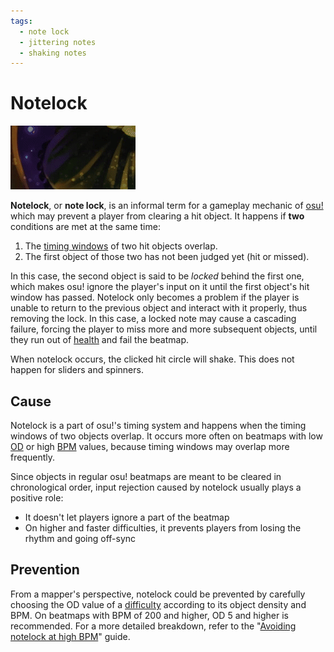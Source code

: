```yaml
---
tags:
  - note lock
  - jittering notes
  - shaking notes
---
```


# Notelock

![](img/notelock.gif "An example of notelock: the second note is inaccessible")

**Notelock**, or **note lock**, is an informal term for a gameplay mechanic of [osu!](/wiki/Game_mode/osu!) which may prevent a player from clearing a hit object. It happens if **two** conditions are met at the same time:

1. The [timing windows](/wiki/Beatmapping/Overall_difficulty#timing) of two hit objects overlap.
2. The first object of those two has not been judged yet (hit or missed).

In this case, the second object is said to be *locked* behind the first one, which makes osu! ignore the player's input on it until the first object's hit window has passed. Notelock only becomes a problem if the player is unable to return to the previous object and interact with it properly, thus removing the lock. In this case, a locked note may cause a cascading failure, forcing the player to miss more and more subsequent objects, until they run out of [health](/wiki/Gameplay/Health) and fail the beatmap.

When notelock occurs, the clicked hit circle will shake. This does not happen for sliders and spinners.

## Cause

Notelock is a part of osu!'s timing system and happens when the timing windows of two objects overlap. It occurs more often on beatmaps with low [OD](/wiki/Beatmapping/Overall_difficulty) or high [BPM](/wiki/Beatmapping/Beats_per_minute) values, because timing windows may overlap more frequently.

Since objects in regular osu! beatmaps are meant to be cleared in chronological order, input rejection caused by notelock usually plays a positive role:

- It doesn't let players ignore a part of the beatmap
- On higher and faster difficulties, it prevents players from losing the rhythm and going off-sync

## Prevention

From a mapper's perspective, notelock could be prevented by carefully choosing the OD value of a [difficulty](/wiki/Beatmap/Difficulty) according to its object density and BPM. On beatmaps with BPM of 200 and higher, OD 5 and higher is recommended. For a more detailed breakdown, refer to the "[Avoiding notelock at high BPM](https://osu.ppy.sh/community/forums/topics/334458)" guide.
